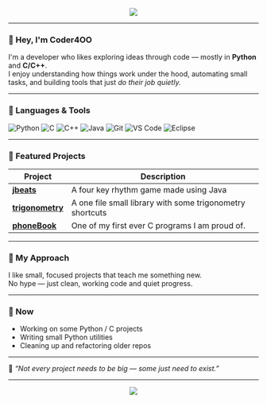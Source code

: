 
<p align="center">
  <img src="https://capsule-render.vercel.app/api?type=soft&color=0C1E3A&height=120&section=header&text=coder400&fontColor=E3E8F1&fontSize=50&animation=fadeIn" />
</p>

---

### 👋 Hey, I'm **Coder4OO**

I'm a developer who likes exploring ideas through code — mostly in **Python** and **C/C++**.  
I enjoy understanding how things work under the hood, automating small tasks, and building tools that just *do their job quietly.*

---

### 🧰 Languages & Tools

![Python](https://img.shields.io/badge/Python-3776AB?style=for-the-badge&logo=python&logoColor=white)
![C](https://img.shields.io/badge/C-00599C?style=for-the-badge&logo=c&logoColor=white)
![C++](https://img.shields.io/badge/C++-004488?style=for-the-badge&logo=cplusplus&logoColor=white)
![Java](https://img.shields.io/badge/Java-ED8B00?style=for-the-badge&logo=openjdk&logoColor=white)
![Git](https://img.shields.io/badge/Git-F05032?style=for-the-badge&logo=git&logoColor=white)
![VS Code](https://img.shields.io/badge/VS%20Code-0078D7?style=for-the-badge&logo=visualstudiocode&logoColor=white)
![Eclipse](https://img.shields.io/badge/Eclipse-2C2255?style=for-the-badge&logo=eclipseide&logoColor=white)

---

### 📂 Featured Projects

| Project | Description |
|----------|--------------|
| [**jbeats**](https://github.com/Coder4OO/jbeats) | A four key rhythm game made using Java |
| [**trigonometry**](https://github.com/Coder4OO/trigonometry) | A one file small library with some trigonometry shortcuts |
| [**phoneBook**](https://github.com/Coder4OO/phoneBook) | One of my first ever C programs I am proud of. |

---

### 🌙 My Approach
I like small, focused projects that teach me something new.  
No hype — just clean, working code and quiet progress.

---

### 📅 Now
- Working on some Python / C projects 
- Writing small Python utilities  
- Cleaning up and refactoring older repos  

---

💭 *“Not every project needs to be big — some just need to exist.”*

---

<p align="center">
  <img src="https://capsule-render.vercel.app/api?type=soft&color=0C1E3A&height=80&section=footer" />
</p>
